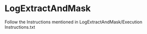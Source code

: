 # LogExtractAndMask
Follow the Instructions mentioned in LogExtractAndMask/Execution Instructions.txt